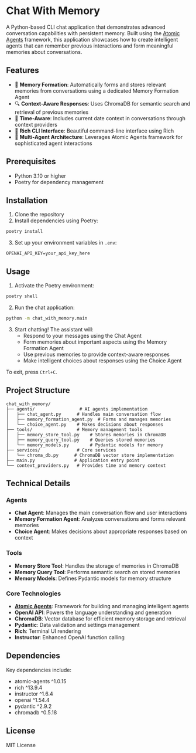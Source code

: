 # Chat With Memory

A Python-based CLI chat application that demonstrates advanced conversation capabilities with persistent memory. Built using the [Atomic Agents](https://github.com/BrainBlend-AI/atomic-agents) framework, this application showcases how to create intelligent agents that can remember previous interactions and form meaningful memories about conversations.

## Features

- 🧠 **Memory Formation**: Automatically forms and stores relevant memories from conversations using a dedicated Memory Formation Agent
- 🔍 **Context-Aware Responses**: Uses ChromaDB for semantic search and retrieval of previous memories
- 📅 **Time-Aware**: Includes current date context in conversations through context providers
- 💬 **Rich CLI Interface**: Beautiful command-line interface using Rich
- 🤖 **Multi-Agent Architecture**: Leverages Atomic Agents framework for sophisticated agent interactions

## Prerequisites

- Python 3.10 or higher
- Poetry for dependency management

## Installation

1. Clone the repository
2. Install dependencies using Poetry:

```bash
poetry install
```

3. Set up your environment variables in `.env`:

```
OPENAI_API_KEY=your_api_key_here
```

## Usage

1. Activate the Poetry environment:

```bash
poetry shell
```

2. Run the chat application:

```bash
python -m chat_with_memory.main
```

3. Start chatting! The assistant will:
   - Respond to your messages using the Chat Agent
   - Form memories about important aspects using the Memory Formation Agent
   - Use previous memories to provide context-aware responses
   - Make intelligent choices about responses using the Choice Agent

To exit, press `Ctrl+C`.

## Project Structure

```
chat_with_memory/
├── agents/                 # AI agents implementation
│   ├── chat_agent.py      # Handles main conversation flow
│   ├── memory_formation_agent.py  # Forms and manages memories
│   └── choice_agent.py    # Makes decisions about responses
├── tools/                 # Memory management tools
│   ├── memory_store_tool.py    # Stores memories in ChromaDB
│   ├── memory_query_tool.py    # Queries stored memories
│   └── memory_models.py        # Pydantic models for memory
├── services/              # Core services
│   └── chroma_db.py      # ChromaDB vector store implementation
├── main.py               # Application entry point
└── context_providers.py   # Provides time and memory context
```

## Technical Details

### Agents

- **Chat Agent**: Manages the main conversation flow and user interactions
- **Memory Formation Agent**: Analyzes conversations and forms relevant memories
- **Choice Agent**: Makes decisions about appropriate responses based on context

### Tools

- **Memory Store Tool**: Handles the storage of memories in ChromaDB
- **Memory Query Tool**: Performs semantic search on stored memories
- **Memory Models**: Defines Pydantic models for memory structure

### Core Technologies

- [**Atomic Agents**](https://github.com/BrainBlend-AI/atomic-agents): Framework for building and managing intelligent agents
- **OpenAI API**: Powers the language understanding and generation
- **ChromaDB**: Vector database for efficient memory storage and retrieval
- **Pydantic**: Data validation and settings management
- **Rich**: Terminal UI rendering
- **Instructor**: Enhanced OpenAI function calling

## Dependencies

Key dependencies include:
- atomic-agents ^1.0.15
- rich ^13.9.4
- instructor ^1.6.4
- openai ^1.54.4
- pydantic ^2.9.2
- chromadb ^0.5.18

## License

MIT License
